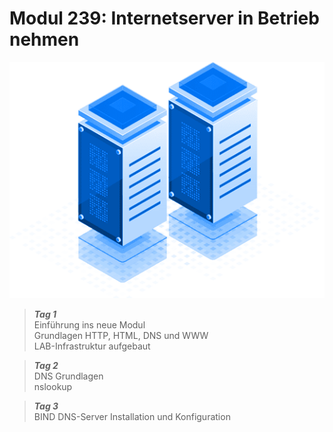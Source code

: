 # Modul 239: Internetserver in Betrieb nehmen <!-- {docsify-ignore} -->

![Server Logo alt >](_img/server_logo.png ':no-zoom :size=200')

> ***Tag 1***  
> Einführung ins neue Modul  
> Grundlagen HTTP, HTML, DNS und WWW  
> LAB-Infrastruktur aufgebaut

> ***Tag 2***  
> DNS Grundlagen  
> nslookup

> ***Tag 3***  
> BIND DNS-Server Installation und Konfiguration